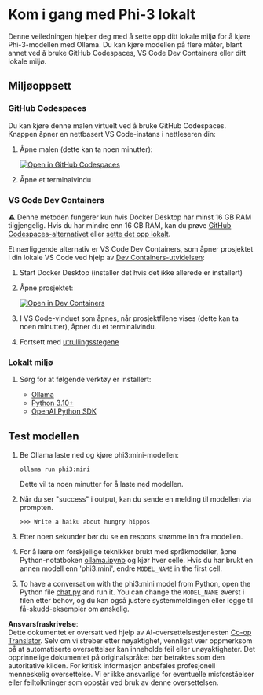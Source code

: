 <!--
CO_OP_TRANSLATOR_METADATA:
{
  "original_hash": "3edae6aebc3d0143037109e8af58f1ac",
  "translation_date": "2025-05-09T07:10:59+00:00",
  "source_file": "md/01.Introduction/01/01.EnvironmentSetup.md",
  "language_code": "no"
}
-->
# Kom i gang med Phi-3 lokalt

Denne veiledningen hjelper deg med å sette opp ditt lokale miljø for å kjøre Phi-3-modellen med Ollama. Du kan kjøre modellen på flere måter, blant annet ved å bruke GitHub Codespaces, VS Code Dev Containers eller ditt lokale miljø.

## Miljøoppsett

### GitHub Codespaces

Du kan kjøre denne malen virtuelt ved å bruke GitHub Codespaces. Knappen åpner en nettbasert VS Code-instans i nettleseren din:

1. Åpne malen (dette kan ta noen minutter):

    [![Open in GitHub Codespaces](https://github.com/codespaces/badge.svg)](https://codespaces.new/microsoft/phi-3cookbook)

2. Åpne et terminalvindu

### VS Code Dev Containers

⚠️ Denne metoden fungerer kun hvis Docker Desktop har minst 16 GB RAM tilgjengelig. Hvis du har mindre enn 16 GB RAM, kan du prøve [GitHub Codespaces-alternativet](../../../../../md/01.Introduction/01) eller [sette det opp lokalt](../../../../../md/01.Introduction/01).

Et nærliggende alternativ er VS Code Dev Containers, som åpner prosjektet i din lokale VS Code ved hjelp av [Dev Containers-utvidelsen](https://marketplace.visualstudio.com/items?itemName=ms-vscode-remote.remote-containers):

1. Start Docker Desktop (installer det hvis det ikke allerede er installert)
2. Åpne prosjektet:

    [![Open in Dev Containers](https://img.shields.io/static/v1?style=for-the-badge&label=Dev%20Containers&message=Open&color=blue&logo=visualstudiocode)](https://vscode.dev/redirect?url=vscode://ms-vscode-remote.remote-containers/cloneInVolume?url=https://github.com/microsoft/phi-3cookbook)

3. I VS Code-vinduet som åpnes, når prosjektfilene vises (dette kan ta noen minutter), åpner du et terminalvindu.
4. Fortsett med [utrullingsstegene](../../../../../md/01.Introduction/01)

### Lokalt miljø

1. Sørg for at følgende verktøy er installert:

    * [Ollama](https://ollama.com/)
    * [Python 3.10+](https://www.python.org/downloads/)
    * [OpenAI Python SDK](https://pypi.org/project/openai/)

## Test modellen

1. Be Ollama laste ned og kjøre phi3:mini-modellen:

    ```shell
    ollama run phi3:mini
    ```

    Dette vil ta noen minutter for å laste ned modellen.

2. Når du ser "success" i output, kan du sende en melding til modellen via prompten.

    ```shell
    >>> Write a haiku about hungry hippos
    ```

3. Etter noen sekunder bør du se en respons strømme inn fra modellen.

4. For å lære om forskjellige teknikker brukt med språkmodeller, åpne Python-notatboken [ollama.ipynb](../../../../../code/01.Introduce/ollama.ipynb) og kjør hver celle. Hvis du har brukt en annen modell enn 'phi3:mini', endre `MODEL_NAME` in the first cell.

5. To have a conversation with the phi3:mini model from Python, open the Python file [chat.py](../../../../../code/01.Introduce/chat.py) and run it. You can change the `MODEL_NAME` øverst i filen etter behov, og du kan også justere systemmeldingen eller legge til få-skudd-eksempler om ønskelig.

**Ansvarsfraskrivelse**:  
Dette dokumentet er oversatt ved hjelp av AI-oversettelsestjenesten [Co-op Translator](https://github.com/Azure/co-op-translator). Selv om vi streber etter nøyaktighet, vennligst vær oppmerksom på at automatiserte oversettelser kan inneholde feil eller unøyaktigheter. Det opprinnelige dokumentet på originalspråket bør betraktes som den autoritative kilden. For kritisk informasjon anbefales profesjonell menneskelig oversettelse. Vi er ikke ansvarlige for eventuelle misforståelser eller feiltolkninger som oppstår ved bruk av denne oversettelsen.